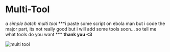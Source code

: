 # Multi-Tool
*a simple batch multi tool*
***i paste some script on ebola man but i code the major part, its not really good but i will add some tools soon... so tell me what tools do you want ***
**thank you <3**


![multi tool](https://github.com/FrozenmanYT/Multi-Tool/assets/167576742/f3d3cb33-0d6d-4444-a80a-c025f419664e)
